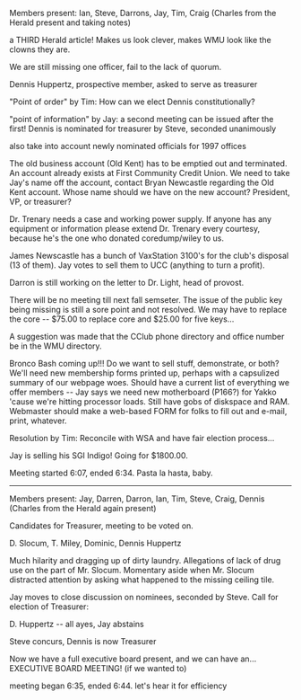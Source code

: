 Members present: Ian, Steve, Darrons, Jay, Tim, Craig
 (Charles from the Herald present and taking notes)

a THIRD Herald article! Makes us look clever, makes WMU look like the clowns 
they are.

We are still missing one officer, fail to the lack of quorum.

Dennis Huppertz, prospective member, asked to serve as treasurer

"Point of order" by Tim: How can we elect Dennis constitutionally? 

"point of information" by Jay: a second meeting can be issued after the
first! Dennis is nominated for treasurer by Steve, seconded unanimously

also take into account newly nominated officials for 1997 offices

The old business account (Old Kent) has to be emptied out and terminated.
An account already exists at First Community Credit Union. We need to take
Jay's name off the account, contact Bryan Newcastle regarding the Old Kent
account. Whose name should we have on the new account? President, VP, or
treasurer?

Dr. Trenary needs a case and working power supply. If anyone has any
equipment or information please extend Dr. Trenary every courtesy, because
he's the one who donated coredump/wiley to us.

James Newscastle has a bunch of VaxStation 3100's for the club's disposal (13
of them). Jay votes to sell them to UCC (anything to turn a profit).

Darron is still working on the letter to Dr. Light, head of provost.

There will be no meeting till next fall semseter. The issue of the public
key being missing is still a sore point and not resolved. We may have to
replace the core -- $75.00 to replace core and $25.00 for five keys...
  
A suggestion was made that the CClub phone directory and office number be
in the WMU directory.

Bronco Bash coming up!!! Do we want to sell stuff, demonstrate, or both?
We'll need new membership forms printed up, perhaps with a capsulized
summary of our webpage woes. Should have a current list of everything we
offer members -- Jay says we need new motherboard (P166?) for Yakko 'cause
we're hitting processor loads. Still have gobs of diskspace and RAM.
Webmaster should make a web-based FORM for folks to fill out and e-mail,
print, whatever.

Resolution by Tim: Reconcile with WSA and have fair election process...

Jay is selling his SGI Indigo! Going for $1800.00.

Meeting started 6:07, ended 6:34. Pasta la hasta, baby. 

---

Members present: Jay, Darren, Darron, Ian, Tim, Steve, Craig, Dennis
 (Charles from the Herald again present)

Candidates for Treasurer, meeting to be voted on.

D. Slocum, T. Miley, Dominic, Dennis Huppertz

Much hilarity and dragging up of dirty laundry. Allegations of lack of drug
use on the part of Mr. Slocum. Momentary aside when Mr. Slocum distracted
attention by asking what happened to the missing ceiling tile.

Jay moves to close discussion on nominees, seconded by Steve. Call for
election of Treasurer:

D. Huppertz -- all ayes, Jay abstains

Steve concurs, Dennis is now Treasurer

Now we have a full executive board present, and we can have an...
EXECUTIVE BOARD MEETING! (if we wanted to)

meeting began 6:35, ended 6:44. let's hear it for efficiency
